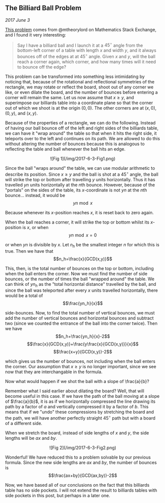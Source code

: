

## The Billiard Ball Problem

*2017 June 3*

[This problem](https://math.stackexchange.com/questions/2295317/launching-billiard-balls-at-45-degree-angles-and-bouncing-of-off-edges) comes from @mtheorylord on Mathematics Stack Exchange, and I found it very interesting:

> Say I have a billiard ball and I launch it at a $45^{\circ}$ angle from the bottom-left corner of a table with length $x$ and width $y$, and it always bounces off of the edges at at $45^{\circ}$ angle. Given $x$ and $y$, will the ball reach a corner again, which corner, and how many times will it need to bounce off the edge?

This problem can be transformed into something less intimidating by noticing that, because of the rotational and reflectional symmetries of the rectangle, we may rotate or reflect the board, shoot out of any corner we like, or even dilate the board, and the number of bounces before entering a corner will remain the same. Let us now assume that $x \ge y$, and superimpose our billiards table into a coordinate plane so that the corner out of which we shoot is at the origin $(0,0)$. The other corners are at $(x,0)$, $(0,y)$, and $(x,y)$.

Because of the properties of a rectangle, we can do the following. Instead of having our ball bounce off of the left and right sides of the billiards table, we can have it "wrap around" the table so that when it hits the right side, it teleports over to the left and continues on its path. We are allowed to do this without altering the number of bounces because this is analogous to reflecting the table and ball whenever the ball hits an edge.

<center>![Fig 1](/img/2017-6-3-Fig1.png)</center> 

Since the ball "wraps around" the table, we can use modular arithmetic to describe its position. Since $x \ge y$ and the ball is shot at a $45^\circ$ angle, the ball will strike the top or bottom after travelling $y$ units horizontally. Thus it has travelled $yn$ units horizontally at the *n*th bounce. However, because of the "portals" on the sides of the table, its $x$-coordinate is not $yn$ at the *n*th bounce... instead, it would be
$$yn \bmod x$$

Because whenever its $x$-position reaches $x$, it is reset back to zero again.

When the ball reaches a corner, it will strike the top or bottom whilst its $x$-position is $x$, or when
$$yn \bmod x=0$$

or when $yn$ is divisible by $x$. Let $n_h$ be the smallest integer $n$ for which this is true. Then we have that
$$n_h=\frac{x}{GCD(x,y)}$$

This, then, is the total number of bounces on the top or bottom, including when the ball enters the corner. Now we must find the number of side bounces, or the number of times the ball "wrapped around" the table. We can think of $yn_h$ as the "total horizontal distance" travelled by the ball, and since the ball was teleported after every $x$ units travelled horizontally, there would be a total of
$$\frac{yn_h}{x}$$

side-bounces. Now, to find the total number of vertical bounces, we must add the number of vertical bounces and horizontal bounces and subtract two (since we counted the entrance of the ball into the corner twice). Then we have
$$n_h+\frac{yn_h}{x}-2$$
$$\frac{x}{GCD(x,y)}+\frac{y\frac{x}{GCD(x,y)}}{x}$$
$$\frac{x+y}{GCD(x,y)}-2$$

which gives us the number of bounces, not including when the ball enters the corner. Our assumption that $x \ge y$ is no longer important, since we see now that they are interchangable in the formula.

Now what would happen if we shot the ball with a slope of \frac{a}{b}?

Remember what I said earlier about dilating the board? Well, that will become useful in this case. If we have the path of the ball moving at a slope of $\frac{a}{b}$, it is as if we horizontally compressed the line drawing its path by a factor of $a$ and vertically compressed it by a factor of $b$. This means that if we "undo" these compressions by stretching the board and the path, we will have another perfectly straight $45^\circ$ path but with a board of a different side.

When we stretch the board, instead of side lengths of $x$ and $y$, the side lengths will be $ax$ and $by$.

<center>![Fig 2](/img/2017-6-3-Fig2.png)</center> 

Wonderful! We have reduced this to a problem solvable by our previous formula. Since the new side lengths are $ax$ and $by$, the number of bounces is
$$\frac{ax+by}{GCD(ax,by)}-2$$

Now, we have based all of our conclusions on the fact that this billiards table has no side pockets. I will not extend the result to billiards tables with side pockets in this post, but perhaps in a later one.


